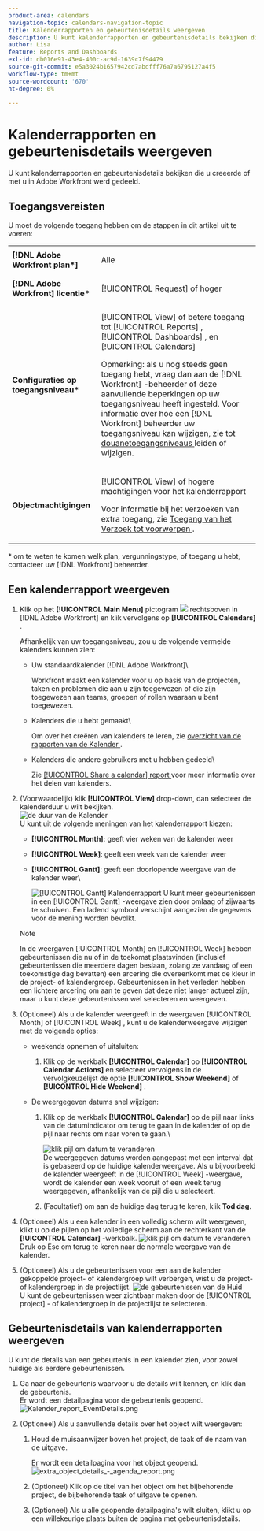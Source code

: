 ```yaml
---
product-area: calendars
navigation-topic: calendars-navigation-topic
title: Kalenderrapporten en gebeurtenisdetails weergeven
description: U kunt kalenderrapporten en gebeurtenisdetails bekijken die u creeerde of met u in Adobe Workfront werd gedeeld.
author: Lisa
feature: Reports and Dashboards
exl-id: db016e91-43e4-400c-ac9d-1639c7f94479
source-git-commit: e5a3024b1657942cd7abdfff76a7a6795127a4f5
workflow-type: tm+mt
source-wordcount: '670'
ht-degree: 0%

---
```


# Kalenderrapporten en gebeurtenisdetails weergeven

U kunt kalenderrapporten en gebeurtenisdetails bekijken die u creeerde of met u in Adobe Workfront werd gedeeld.

## Toegangsvereisten

U moet de volgende toegang hebben om de stappen in dit artikel uit te voeren:

<table style="table-layout:auto"> 
 <col> 
 </col> 
 <col> 
 </col> 
 <tbody> 
  <tr> 
   <td role="rowheader"><strong>[!DNL Adobe Workfront plan*]</strong></td> 
   <td> <p>Alle</p> </td> 
  </tr> 
  <tr> 
   <td role="rowheader"><strong>[!DNL Adobe Workfront] licentie*</strong></td> 
   <td> <p>[!UICONTROL Request] of hoger</p> </td> 
  </tr> 
  <tr> 
   <td role="rowheader"><strong>Configuraties op toegangsniveau*</strong></td> 
   <td> <p>[!UICONTROL View] of betere toegang tot [!UICONTROL Reports] , [!UICONTROL Dashboards] , en [!UICONTROL Calendars]</p> <p>Opmerking: als u nog steeds geen toegang hebt, vraag dan aan de [!DNL Workfront] -beheerder of deze aanvullende beperkingen op uw toegangsniveau heeft ingesteld. Voor informatie over hoe een [!DNL Workfront] beheerder uw toegangsniveau kan wijzigen, zie <a href="../../../administration-and-setup/add-users/configure-and-grant-access/create-modify-access-levels.md" class="MCXref xref"> tot douanetoegangsniveaus </a> leiden of wijzigen.</p> </td> 
  </tr> 
  <tr> 
   <td role="rowheader"><strong>Objectmachtigingen</strong></td> 
   <td> <p>[!UICONTROL View] of hogere machtigingen voor het kalenderrapport</p> <p>Voor informatie bij het verzoeken van extra toegang, zie <a href="../../../workfront-basics/grant-and-request-access-to-objects/request-access.md" class="MCXref xref"> Toegang van het Verzoek tot voorwerpen </a>.</p> </td> 
  </tr> 
 </tbody> 
</table>

&#42; om te weten te komen welk plan, vergunningstype, of toegang u hebt, contacteer uw [!DNL Workfront] beheerder.

## Een kalenderrapport weergeven

1. Klik op het **[!UICONTROL Main Menu]** pictogram ![](assets/main-menu-icon.png) rechtsboven in [!DNL Adobe Workfront] en klik vervolgens op **[!UICONTROL Calendars]** .

   Afhankelijk van uw toegangsniveau, zou u de volgende vermelde kalenders kunnen zien:

   * Uw standaardkalender [!DNL Adobe Workfront]\

     Workfront maakt een kalender voor u op basis van de projecten, taken en problemen die aan u zijn toegewezen of die zijn toegewezen aan teams, groepen of rollen waaraan u bent toegewezen.
   * Kalenders die u hebt gemaakt\

     Om over het creëren van kalenders te leren, zie [ overzicht van de rapporten van de Kalender ](../../../reports-and-dashboards/reports/calendars/calendar-reports-overview.md).

   * Kalenders die andere gebruikers met u hebben gedeeld\

     Zie [[!UICONTROL Share a calendar] report ](../../../reports-and-dashboards/reports/calendars/share-a-calendar-report.md) voor meer informatie over het delen van kalenders.

1. (Voorwaardelijk) klik **[!UICONTROL View]** drop-down, dan selecteer de kalenderduur u wilt bekijken.\
   ![ de duur van de Kalender ](assets/view-menu-calendar-report-350x189.png)\
   U kunt uit de volgende meningen van het kalenderrapport kiezen:

   * **[!UICONTROL Month]**: geeft vier weken van de kalender weer
   * **[!UICONTROL Week]**: geeft een week van de kalender weer
   * **[!UICONTROL Gantt]**: geeft een doorlopende weergave van de kalender weer\

     ![[!UICONTROL Gantt] Kalenderrapport ](assets/gantt-calendar-report.png)
U kunt meer gebeurtenissen in een [!UICONTROL Gantt] -weergave zien door omlaag of zijwaarts te schuiven. Een ladend symbool verschijnt aangezien de gegevens voor de mening worden bevolkt.
   >[!NOTE]
   >
   >In de weergaven [!UICONTROL Month] en [!UICONTROL Week] hebben gebeurtenissen die nu of in de toekomst plaatsvinden (inclusief gebeurtenissen die meerdere dagen beslaan, zolang ze vandaag of een toekomstige dag bevatten) een arcering die overeenkomt met de kleur in de project- of kalendergroep. Gebeurtenissen in het verleden hebben een lichtere arcering om aan te geven dat deze niet langer actueel zijn, maar u kunt deze gebeurtenissen wel selecteren en weergeven.

1. (Optioneel) Als u de kalender weergeeft in de weergaven [!UICONTROL Month] of [!UICONTROL Week] , kunt u de kalenderweergave wijzigen met de volgende opties:

   * weekends opnemen of uitsluiten:

      1. Klik op de werkbalk **[!UICONTROL Calendar]** op **[!UICONTROL Calendar Actions]** en selecteer vervolgens in de vervolgkeuzelijst de optie **[!UICONTROL Show Weekend]** of **[!UICONTROL Hide Weekend]** .
   * De weergegeven datums snel wijzigen:

      1. Klik op de werkbalk **[!UICONTROL Calendar]** op de pijl naar links van de datumindicator om terug te gaan in de kalender of op de pijl naar rechts om naar voren te gaan.\

         ![ klik pijl om datum ](assets/click-arrows-to-change-dates-calendar-report.png) te veranderen\
         De weergegeven datums worden aangepast met een interval dat is gebaseerd op de huidige kalenderweergave. Als u bijvoorbeeld de kalender weergeeft in de [!UICONTROL Week] -weergave, wordt de kalender een week vooruit of een week terug weergegeven, afhankelijk van de pijl die u selecteert.

      1. (Facultatief) om aan de huidige dag terug te keren, klik **Tod  dag**.


1. (Optioneel) Als u een kalender in een volledig scherm wilt weergeven, klikt u op de pijlen op het volledige scherm aan de rechterkant van de **[!UICONTROL Calendar]** -werkbalk.
   ![ klik pijl om datum ](assets/click-arrows-to-change-dates-calendar-report.png) te veranderen\
   Druk op Esc om terug te keren naar de normale weergave van de kalender.

1. (Optioneel) Als u de gebeurtenissen voor een aan de kalender gekoppelde project- of kalendergroep wilt verbergen, wist u de project- of kalendergroep in de projectlijst.
   ![ de gebeurtenissen van de Huid ](assets/hide-events-for-project-or-cal-grouping.png)\
   U kunt de gebeurtenissen weer zichtbaar maken door de [!UICONTROL project] - of kalendergroep in de projectlijst te selecteren.

## Gebeurtenisdetails van kalenderrapporten weergeven

U kunt de details van een gebeurtenis in een kalender zien, voor zowel huidige als eerdere gebeurtenissen.

1. Ga naar de gebeurtenis waarvoor u de details wilt kennen, en klik dan de gebeurtenis.\
   Er wordt een detailpagina voor de gebeurtenis geopend.\
   ![ Kalender_report_EventDetails.png ](assets/calendar-report-eventdetails-350x145.png)

1. (Optioneel) Als u aanvullende details over het object wilt weergeven:

   1. Houd de muisaanwijzer boven het project, de taak of de naam van de uitgave.

      Er wordt een detailpagina voor het object geopend.\
      ![ extra_object_details_-_agenda_report.png ](assets/additional-object-details---calendar-report-350x131.png)

   1. (Optioneel) Klik op de titel van het object om het bijbehorende project, de bijbehorende taak of uitgave te openen.
   1. (Optioneel) Als u alle geopende detailpagina&#39;s wilt sluiten, klikt u op een willekeurige plaats buiten de pagina met gebeurtenisdetails.
